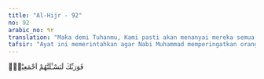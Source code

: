 ```yaml
---
title: "Al-Hijr - 92"
no: 92
arabic_no: ٩٢
translation: "Maka demi Tuhanmu, Kami pasti akan menanyai mereka semua,"
tafsir: "Ayat ini memerintahkan agar Nabi Muhammad memperingatkan orang-orang yang membagi-bagi Al-Qur'an dan tidak mempercayainya sebagai kitab suci bahwa Allah akan menurunkan azab kepada mereka sebagaimana Allah telah membinasakan umat-umat terdahulu karena perbuatan yang serupa dengan mereka."
---
```


فَوَرَبِّكَ لَنَسْـَٔلَنَّهُمْ اَجْمَعِيْنَۙ
